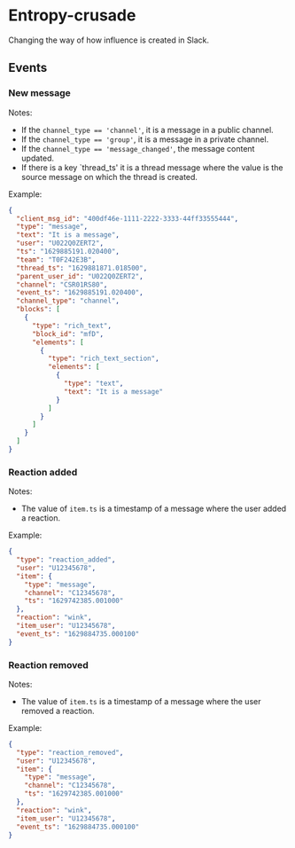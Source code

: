 # Entropy-crusade

Changing the way of how influence is created in Slack.

## Events

### New message

Notes:

* If the `channel_type == 'channel'`, it is a message in a public channel.
* If the `channel_type == 'group'`, it is a message in a private channel.
* If the `channel_type == 'message_changed'`, the message content updated.
* If there is a key `thread_ts' it is a thread message where the value is
  the source message on which the thread is created.

Example:

```json
{
  "client_msg_id": "400df46e-1111-2222-3333-44ff33555444",
  "type": "message",
  "text": "It is a message",
  "user": "U022Q0ZERT2",
  "ts": "1629885191.020400",
  "team": "T0F242E3B",
  "thread_ts": "1629881871.018500",
  "parent_user_id": "U022Q0ZERT2",
  "channel": "CSR01RS80",
  "event_ts": "1629885191.020400",
  "channel_type": "channel",
  "blocks": [
    {
      "type": "rich_text",
      "block_id": "mfD",
      "elements": [
        {
          "type": "rich_text_section",
          "elements": [
            {
              "type": "text",
              "text": "It is a message"
            }
          ]
        }
      ]
    }
  ]
}
```

### Reaction added

Notes:

* The value of `item.ts` is a timestamp of a message where the user
  added a reaction.

Example:

```json
{
  "type": "reaction_added",
  "user": "U12345678",
  "item": {
    "type": "message",
    "channel": "C12345678",
    "ts": "1629742385.001000"
  },
  "reaction": "wink",
  "item_user": "U12345678",
  "event_ts": "1629884735.000100"
}
```

### Reaction removed

Notes:

* The value of `item.ts` is a timestamp of a message where the user
  removed a reaction.

Example:

```json
{
  "type": "reaction_removed",
  "user": "U12345678",
  "item": {
    "type": "message",
    "channel": "C12345678",
    "ts": "1629742385.001000"
  },
  "reaction": "wink",
  "item_user": "U12345678",
  "event_ts": "1629884735.000100"
}
```
